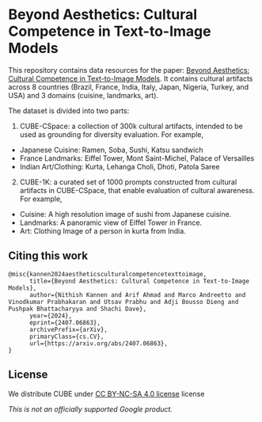 # Beyond Aesthetics: Cultural Competence in Text-to-Image Models

This repository contains data resources for the paper: [Beyond Aesthetics: Cultural Competence in Text-to-Image Models](https://www.arxiv.org/abs/2407.06863). It contains cultural artifacts across 8 countries (Brazil, France, India, Italy, Japan, Nigeria, Turkey, and USA) and 3 domains (cuisine, landmarks, art). 

The dataset is divided into two parts:
1. CUBE-CSpace: a collection of 300k cultural artifacts, intended to be used as grounding for diversity evaluation. For example,
* Japanese Cuisine: Ramen, Soba, Sushi, Katsu sandwich
* France Landmarks: Eiffel Tower, Mont Saint-Michel, Palace of Versailles
* Indian Art/Clothing: Kurta, Lehanga Choli, Dhoti, Patola Saree

2. CUBE-1K: a curated set of 1000 prompts constructed from cultural artifacts in CUBE-CSpace, that enable evaluation of cultural awareness. For example,
* Cuisine: A high resolution image of sushi from Japanese cuisine.
* Landmarks: A panoramic view of Eiffel Tower in France.
* Art: Clothing Image of a person in kurta from India.

 ## Citing this work
```
@misc{kannen2024aestheticsculturalcompetencetexttoimage,
      title={Beyond Aesthetics: Cultural Competence in Text-to-Image Models}, 
      author={Nithish Kannen and Arif Ahmad and Marco Andreetto and Vinodkumar Prabhakaran and Utsav Prabhu and Adji Bousso Dieng and Pushpak Bhattacharyya and Shachi Dave},
      year={2024},
      eprint={2407.06863},
      archivePrefix={arXiv},
      primaryClass={cs.CV},
      url={https://arxiv.org/abs/2407.06863}, 
}
```

## License
We distribute CUBE under [CC BY-NC-SA 4.0 license](https://creativecommons.org/licenses/by-nc-sa/4.0/deed.en) license

*This is not an officially supported Google product.*
